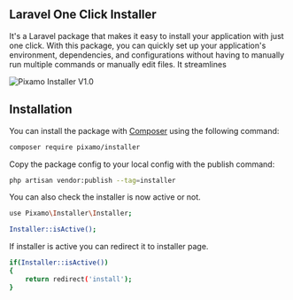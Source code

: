 ## Laravel One Click Installer 

It's a Laravel package that makes it easy to install your application with just one click. With this package, you can quickly set up your application's environment, dependencies, and configurations without having to manually run multiple commands or manually edit files. It streamlines

![Pixamo Installer V1.0](https://www.linkpicture.com/q/FireShot-Capture-022-installer.test.png)

## Installation

You can install the package with [Composer](http://getcomposer.org/) using the following command:
```bash
composer require pixamo/installer
```

Copy the package config to your local config with the publish command:
```bash
php artisan vendor:publish --tag=installer
```

You can also check the installer is now active or not.
```bash
use Pixamo\Installer\Installer;

Installer::isActive();
```

If installer is active you can redirect it to installer page.
```bash
if(Installer::isActive())
{
    return redirect('install');
}
```
